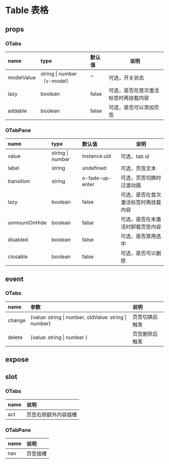 # Table 表格

## props

### OTabs

| name       | type                        | 默认值 | 说明                                 |
| :--------- | :-------------------------- | :----- | ------------------------------------ |
| modelValue | string \| number（v-model） | ''     | 可选，开关状态                       |
| lazy       | boolean                     | false  | 可选，是否在首次激活标签时再挂载内容 |
| addable    | boolean                     | false  | 可选，是否可以添加页签               |

### OTabPane

| name          | type             | 默认值          | 说明                                 |
| :------------ | :--------------- | :-------------- | ------------------------------------ |
| value         | string \| number | instance.uid    | 可选，tab id                         |
| label         | string           | undefined       | 可选，页签文本                       |
| transition    | string           | o-fade-up-enter | 可选，页签切换时过渡动画             |
| lazy          | boolean          | false           | 可选，是否在首次激活标签时再挂载内容 |
| unmountOnHide | boolean          | false           | 可选，是否在未激活时卸载页签内容     |
| disabled      | boolean          | false           | 可选，是否禁用选中                   |
| closable      | boolean          | false           | 可选，是否可以删除                   |

## event

### OTabs

| name   | 参数                                                  | 说明           |
| :----- | :---------------------------------------------------- | :------------- |
| change | (value: string \| number, oldValue: string \| number) | 页签切换后触发 |
| delete | (value: string \| number )                            | 页签删除后触发 |

## expose

## slot

### OTabs

| name | 说明                 |
| :--- | :------------------- |
| act  | 页签右侧额外内容插槽 |

### OTabPane

| name | 说明     |
| :--- | :------- |
| nav  | 页签插槽 |
